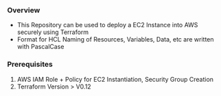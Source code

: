 
### Overview
- This Repository can be used to deploy a EC2 Instance into AWS securely using Terraform
- Format for HCL Naming of Resources, Variables, Data, etc are written with PascalCase


### Prerequisites
1. AWS IAM Role + Policy for EC2 Instantiation, Security Group Creation
2. Terraform Version > V0.12